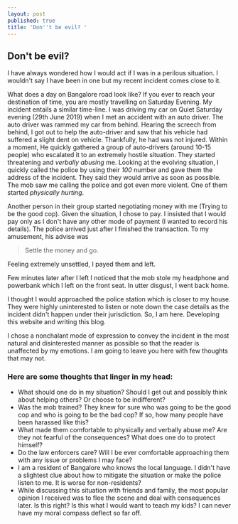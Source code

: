 ```yaml
---
layout: post
published: true
title: 'Don''t be evil? '
---
```

## Don't be evil? 

I have always wondered how I would act if I was in a perilous situation. I wouldn't say I have been in one but my recent incident comes close to it.


What does a day on Bangalore road look like? If you ever to reach your destination of time, you are mostly travelling on Saturday Evening. My incident entails a similar time-line. I was driving my car on Quiet Saturday evening (29th June 2019) when I met an accident with an auto driver. The auto driver was rammed my car from behind. Hearing the screech from behind, I got out to help the auto-driver and saw that his vehicle had suffered a slight dent on vehicle. Thankfully, he had was not injured. Within a moment, He quickly gathered a group of auto-drivers (around 10-15 people) who escalated it to an extremely hostile situation. They started threatening and *verbally abusing* me. Looking at the evolving situation, I quickly called the police by using their *100* number and gave them the address of the incident. They said they would arrive as soon as possible. 
The mob saw me calling the police and got even more violent. One of them started *physically hurting*. 

Another person in their group started negotiating money with me (Trying to be the good cop). Given the situation, I chose to pay. I insisted that I would pay only as I don't have any other mode of payment (I wanted to record his details). The police arrived just after I finished the transaction. To my amusement, his advise was 
> Settle the money and go.

Feeling extremely unsettled, I payed them and left.

Few minutes later after I left I noticed that the mob stole my headphone and powerbank which I left on the front seat. In utter disgust, I went back home. 

 I thought I would approached the police station which is closer to my house. They were highly uninterested to listen or note down the case details as the incident didn't happen under their jurisdiction. So, I am here. Developing this website and writing this blog.
 
 I chose a nonchalant mode of expression to convey the incident in the most natural and disinterested manner as possible so that the reader is unaffected by my emotions. I am going to leave you here with few thoughts that may not. 

### Here are some thoughts that linger in my head:
- What should one do in my situation? Should I get out and possibly think about helping others? Or choose to be indifferent?
- Was the mob trained? They knew for sure who was going to be the good cop and who is going to be the bad cop? If so, how many people have been harassed like this?
- What made them comfortable to physically and verbally abuse me? Are they not fearful of the consequences? What does one do to protect himself?
- Do the law enforcers care? Will I be ever comfortable approaching them with any issue or problems I may face?
- I am a resident of Bangalore who knows the local language. I didn't have a slightest clue about how to mitigate the situation or make the police listen to me. It is worse for non-residents?
- While discussing this situation with friends and family, the most popular opinion I received was to flee the scene and deal with consequences later. Is this right? Is this what I would want to teach my kids? I can never have my moral compass deflect so far off.



